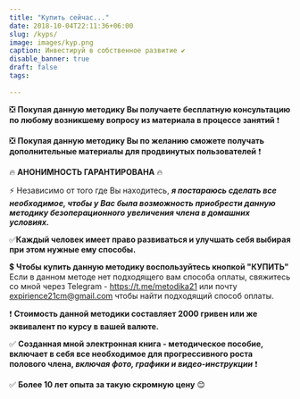 ```yaml
---
title: "Купить сейчас..."
date: 2018-10-04T22:11:36+06:00
slug: /kyps/
image: images/kyp.png
caption: Инвестируй в собственное развитие ✔
disable_banner: true
draft: false
tags:
   
---
```

❎ **Покупая данную методику Вы получаете бесплатную консультацию по любому возникшему вопросу из материала в процессе занятий** ❗

❎ **Покупая данную методику Вы по желанию сможете получать дополнительные материалы для продвинутых пользователей** ❗

🔥 **АНОНИМНОСТЬ ГАРАНТИРОВАНА** 🔥


⚡ Независимо от того где Вы находитесь, ***я постараюсь сделать все необходимое, чтобы у Вас была возможность приобрести данную методику безоперационного увеличения члена в домашних условиях.*** 

✅**Каждый человек имеет право развиваться и улучшать себя выбирая при этом нужные ему способы.**

💲 **Чтобы купить данную методику воспользуйтесь кнопкой "КУПИТЬ"**
Если в данном методе нет подходящего вам способа оплаты, свяжитесь со мной через Telegram - https://t.me/metodika21 или почту expirience21cm@gmail.com чтобы найти подходящий способ оплаты.

❗   **Стоимость данной методики составляет 2000 гривен или же эквивалент по курсу в вашей валюте.**

✅  **Созданная мной электронная книга - методическое пособие, включает в себя все необходимое для прогрессивного роста полового члена,  _включая фото, графики и видео-инструкции_**  ❗

✅  **Более 10 лет опыта за такую скромную цену**  😊

